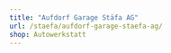 ```yaml
---
title: "Aufdorf Garage Stäfa AG"
url: /staefa/aufdorf-garage-staefa-ag/
shop: Autowerkstatt
---
```

